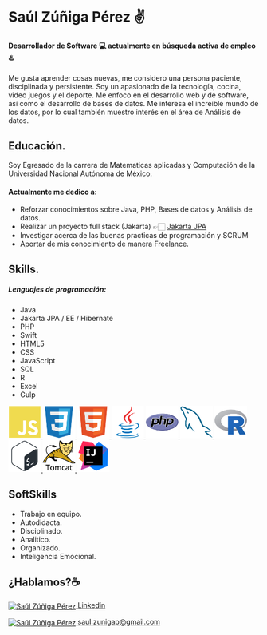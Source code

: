 # Saúl Zúñiga Pérez :v: 
#### Desarrollador de Software  💻 actualmente en **búsqueda activa** de empleo♨️

Me gusta aprender cosas nuevas, me considero una persona paciente, disciplinada y persistente. Soy un apasionado de la tecnología, cocina, video juegos y el deporte. Me enfoco en el desarrollo web y de software, así como el desarrollo de bases de datos.  Me interesa el increíble mundo de los datos, por lo cual también muestro interés en el área de Análisis de datos.

## Educación.

Soy Egresado de la carrera de Matematicas aplicadas y Computación de la Universidad Nacional Autónoma de México.

#### Actualmente me dedico a:


- Reforzar conocimientos sobre Java, PHP, Bases de datos y Análisis de datos.
- Realizar un proyecto full stack (Jakarta) 👉🏻 [Jakarta JPA]()
- Investigar acerca de las buenas practicas de programación y SCRUM
- Aportar de mis conocimiento de manera Freelance.

## Skills.

##### Lenguajes de programación:
* Java
* Jakarta JPA / EE / Hibernate
* PHP
* Swift
* HTML5
* CSS
* JavaScript
* SQL
* R
* Excel
* Gulp

<p align="left"> 
<a href="https://developer.mozilla.org/en-US/docs/Web/JavaScript" target="_blank"> 
  <img src="https://github.com/devicons/devicon/blob/master/icons/javascript/javascript-plain.svg" alt="javascript" width="65" height="65"/>
<a href="https://developer.mozilla.org/es/docs/Web/CSS" target="_blank"> 
  <img src="https://github.com/devicons/devicon/blob/master/icons/css3/css3-original.svg" alt="CSS" width="65" height="65"/> 
<a href="https://developer.mozilla.org/en-US/docs/Glossary/HTML5" target="_blank"> 
  <img src="https://github.com/devicons/devicon/blob/master/icons/html5/html5-original.svg" alt="HTML5" width="65" height="65"/>  
<a href="https://www.java.com/es/" target="_blank">
  <img src="https://github.com/devicons/devicon/blob/master/icons/java/java-original.svg"  alt="Java" width="65" height="65"/> 
 <a href="https://www.php.net/manual/es/intro-whatis.php" target="_blank">
  <img src="https://github.com/devicons/devicon/blob/master/icons/php/php-original.svg"  alt="PHP" width="65" height="65"/> 
  <a href="https://www.mysql.com" target="_blank">
  <img src="https://github.com/devicons/devicon/blob/master/icons/mysql/mysql-original.svg"  alt="SQL" width="65" height="65"/> 
 <a href="https://www.r-project.org" target="_blank">
  <img src="https://github.com/devicons/devicon/blob/master/icons/r/r-original.svg"  alt="R" width="65" height="65"/> 
<a href="https://es.wikipedia.org/wiki/Bash" target="_blank">
  <img src="https://github.com/devicons/devicon/blob/master/icons/bash/bash-plain.svg"  alt="Bash" width="65" height="65"/> 
<a href="https://tomcat.apache.org" target="_blank">
  <img src="https://github.com/devicons/devicon/blob/master/icons/tomcat/tomcat-original-wordmark.svg"  alt="Tomcat" width="65" height="65"/> 
<a href="https://www.jetbrains.com/es-es/idea/" target="_blank">
  <img src="https://github.com/devicons/devicon/blob/master/icons/intellij/intellij-original.svg"  alt="Java" width="65" height="65"/>   
</a>
</p>

  ## SoftSkills
- Trabajo en equipo.
- Autodidacta.
- Disciplinado.
- Analitico.
- Organizado.
- Inteligencia Emocional.
  
  
 ## ¿Hablamos?☕️


<p align="left">


<a href="https://www.linkedin.com/in/saulzupe95/" target="blank"><img align="center" src="https://cdn.jsdelivr.net/npm/simple-icons@3.0.1/icons/linkedin.svg" alt="Saúl Zúñiga Pérez" height="30" width="40" /> Linkedin</a>


<a href="saul.zunigap@gmail.com " target="blank"><img align="center" src="https://cdn.jsdelivr.net/npm/simple-icons@3.0.1/icons/gmail.svg" alt="Saúl Zúñiga Pérez" height="30" width="40" /> saul.zunigap@gmail.com</a>


